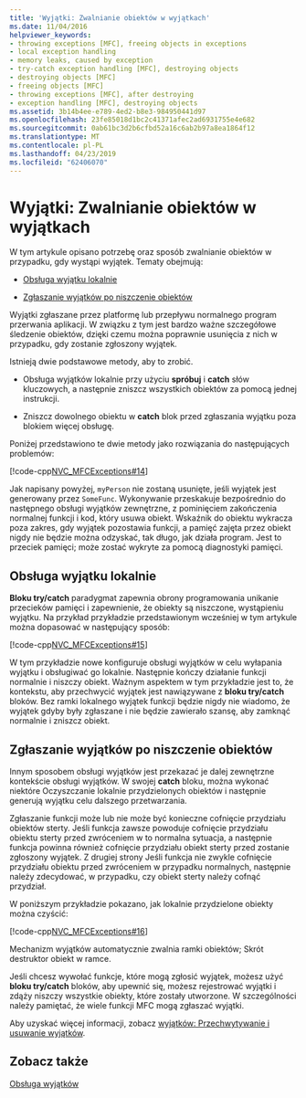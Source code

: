```yaml
---
title: 'Wyjątki: Zwalnianie obiektów w wyjątkach'
ms.date: 11/04/2016
helpviewer_keywords:
- throwing exceptions [MFC], freeing objects in exceptions
- local exception handling
- memory leaks, caused by exception
- try-catch exception handling [MFC], destroying objects
- destroying objects [MFC]
- freeing objects [MFC]
- throwing exceptions [MFC], after destroying
- exception handling [MFC], destroying objects
ms.assetid: 3b14b4ee-e789-4ed2-b8e3-984950441d97
ms.openlocfilehash: 23fe85018d1bc2c41371afec2ad6931755e4e682
ms.sourcegitcommit: 0ab61bc3d2b6cfbd52a16c6ab2b97a8ea1864f12
ms.translationtype: MT
ms.contentlocale: pl-PL
ms.lasthandoff: 04/23/2019
ms.locfileid: "62406070"
---
```

# <a name="exceptions-freeing-objects-in-exceptions"></a>Wyjątki: Zwalnianie obiektów w wyjątkach

W tym artykule opisano potrzebę oraz sposób zwalnianie obiektów w przypadku, gdy wystąpi wyjątek. Tematy obejmują:

- [Obsługa wyjątku lokalnie](#_core_handling_the_exception_locally)

- [Zgłaszanie wyjątków po niszczenie obiektów](#_core_throwing_exceptions_after_destroying_objects)

Wyjątki zgłaszane przez platformę lub przepływu normalnego program przerwania aplikacji. W związku z tym jest bardzo ważne szczegółowe śledzenie obiektów, dzięki czemu można poprawnie usunięcia z nich w przypadku, gdy zostanie zgłoszony wyjątek.

Istnieją dwie podstawowe metody, aby to zrobić.

- Obsługa wyjątków lokalnie przy użyciu **spróbuj** i **catch** słów kluczowych, a następnie zniszcz wszystkich obiektów za pomocą jednej instrukcji.

- Zniszcz dowolnego obiektu w **catch** blok przed zgłaszania wyjątku poza blokiem więcej obsługę.

Poniżej przedstawiono te dwie metody jako rozwiązania do następujących problemów:

[!code-cpp[NVC_MFCExceptions#14](../mfc/codesnippet/cpp/exceptions-freeing-objects-in-exceptions_1.cpp)]

Jak napisany powyżej, `myPerson` nie zostaną usunięte, jeśli wyjątek jest generowany przez `SomeFunc`. Wykonywanie przeskakuje bezpośrednio do następnego obsługi wyjątków zewnętrzne, z pominięciem zakończenia normalnej funkcji i kod, który usuwa obiekt. Wskaźnik do obiektu wykracza poza zakres, gdy wyjątek pozostawia funkcji, a pamięć zajęta przez obiekt nigdy nie będzie można odzyskać, tak długo, jak działa program. Jest to przeciek pamięci; może zostać wykryte za pomocą diagnostyki pamięci.

##  <a name="_core_handling_the_exception_locally"></a> Obsługa wyjątku lokalnie

**Bloku try/catch** paradygmat zapewnia obrony programowania unikanie przecieków pamięci i zapewnienie, że obiekty są niszczone, wystąpieniu wyjątku. Na przykład przykładzie przedstawionym wcześniej w tym artykule można dopasować w następujący sposób:

[!code-cpp[NVC_MFCExceptions#15](../mfc/codesnippet/cpp/exceptions-freeing-objects-in-exceptions_2.cpp)]

W tym przykładzie nowe konfiguruje obsługi wyjątków w celu wyłapania wyjątku i obsługiwać go lokalnie. Następnie kończy działanie funkcji normalnie i niszczy obiekt. Ważnym aspektem w tym przykładzie jest to, że kontekstu, aby przechwycić wyjątek jest nawiązywane z **bloku try/catch** bloków. Bez ramki lokalnego wyjątek funkcji będzie nigdy nie wiadomo, że wyjątek gdyby były zgłaszane i nie będzie zawierało szansę, aby zamknąć normalnie i zniszcz obiekt.

##  <a name="_core_throwing_exceptions_after_destroying_objects"></a> Zgłaszanie wyjątków po niszczenie obiektów

Innym sposobem obsługi wyjątków jest przekazać je dalej zewnętrzne kontekście obsługi wyjątków. W swojej **catch** bloku, można wykonać niektóre Oczyszczanie lokalnie przydzielonych obiektów i następnie generują wyjątku celu dalszego przetwarzania.

Zgłaszanie funkcji może lub nie może być konieczne cofnięcie przydziału obiektów sterty. Jeśli funkcja zawsze powoduje cofnięcie przydziału obiektu sterty przed zwróceniem w to normalna sytuacja, a następnie funkcja powinna również cofnięcie przydziału obiekt sterty przed zostanie zgłoszony wyjątek. Z drugiej strony Jeśli funkcja nie zwykle cofnięcie przydziału obiektu przed zwróceniem w przypadku normalnych, następnie należy zdecydować, w przypadku, czy obiekt sterty należy cofnąć przydział.

W poniższym przykładzie pokazano, jak lokalnie przydzielone obiekty można czyścić:

[!code-cpp[NVC_MFCExceptions#16](../mfc/codesnippet/cpp/exceptions-freeing-objects-in-exceptions_3.cpp)]

Mechanizm wyjątków automatycznie zwalnia ramki obiektów; Skrót destruktor obiekt w ramce.

Jeśli chcesz wywołać funkcje, które mogą zgłosić wyjątek, możesz użyć **bloku try/catch** bloków, aby upewnić się, możesz rejestrować wyjątki i zdąży niszczy wszystkie obiekty, które zostały utworzone. W szczególności należy pamiętać, że wiele funkcji MFC mogą zgłaszać wyjątki.

Aby uzyskać więcej informacji, zobacz [wyjątków: Przechwytywanie i usuwanie wyjątków](../mfc/exceptions-catching-and-deleting-exceptions.md).

## <a name="see-also"></a>Zobacz także

[Obsługa wyjątków](../mfc/exception-handling-in-mfc.md)

